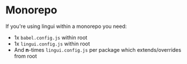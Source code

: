 # Monorepo

If you're using lingui within a monorepo you need:

- 1x `babel.config.js` within root
- 1x `lingui.config.js` within root
- And **n**-times `lingui.config.js` per package which extends/overrides from root
